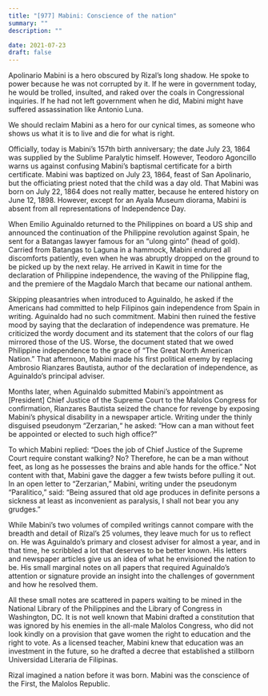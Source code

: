 ```yaml
---
title: "[977] Mabini: Conscience of the nation"
summary: ""
description: ""

date: 2021-07-23
draft: false
---
```


Apolinario Mabini is a hero obscured by Rizal’s long shadow. He spoke to power because he was not corrupted by it. If he were in government today, he would be trolled, insulted, and raked over the coals in Congressional inquiries. If he had not left government when he did, Mabini might have suffered assassination like Antonio Luna.

We should reclaim Mabini as a hero for our cynical times, as someone who shows us what it is to live and die for what is right.

Officially, today is Mabini’s 157th birth anniversary; the date July 23, 1864 was supplied by the Sublime Paralytic himself. However, Teodoro Agoncillo warns us against confusing Mabini’s baptismal certificate for a birth certificate. Mabini was baptized on July 23, 1864, feast of San Apolinario, but the officiating priest noted that the child was a day old. That Mabini was born on July 22, 1864 does not really matter, because he entered history on June 12, 1898. However, except for an Ayala Museum diorama, Mabini is absent from all representations of Independence Day.

When Emilio Aguinaldo returned to the Philippines on board a US ship and announced the continuation of the Philippine revolution against Spain, he sent for a Batangas lawyer famous for an “ulong ginto” (head of gold). Carried from Batangas to Laguna in a hammock, Mabini endured all discomforts patiently, even when he was abruptly dropped on the ground to be picked up by the next relay. He arrived in Kawit in time for the declaration of Philippine independence, the waving of the Philippine flag, and the premiere of the Magdalo March that became our national anthem.

Skipping pleasantries when introduced to Aguinaldo, he asked if the Americans had committed to help Filipinos gain independence from Spain in writing. Aguinaldo had no such commitment. Mabini then ruined the festive mood by saying that the declaration of independence was premature. He criticized the wordy document and its statement that the colors of our flag mirrored those of the US. Worse, the document stated that we owed Philippine independence to the grace of “The Great North American Nation.” That afternoon, Mabini made his first political enemy by replacing Ambrosio Rianzares Bautista, author of the declaration of independence, as Aguinaldo’s principal adviser.

Months later, when Aguinaldo submitted Mabini’s appointment as [President] Chief Justice of the Supreme Court to the Malolos Congress for confirmation, Rianzares Bautista seized the chance for revenge by exposing Mabini’s physical disability in a newspaper article. Writing under the thinly disguised pseudonym “Zerzarian,“ he asked: “How can a man without feet be appointed or elected to such high office?”

To which Mabini replied: “Does the job of Chief Justice of the Supreme Court require constant walking? No? Therefore, he can be a man without feet, as long as he possesses the brains and able hands for the office.” Not content with that, Mabini gave the dagger a few twists before pulling it out. In an open letter to “Zerzarian,” Mabini, writing under the pseudonym “Paralitico,” said: “Being assured that old age produces in definite persons a sickness at least as inconvenient as paralysis, I shall not bear you any grudges.”

While Mabini’s two volumes of compiled writings cannot compare with the breadth and detail of Rizal’s 25 volumes, they leave much for us to reflect on. He was Aguinaldo’s primary and closest adviser for almost a year, and in that time, he scribbled a lot that deserves to be better known. His letters and newspaper articles give us an idea of what he envisioned the nation to be. His small marginal notes on all papers that required Aguinaldo’s attention or signature provide an insight into the challenges of government and how he resolved them.

All these small notes are scattered in papers waiting to be mined in the National Library of the Philippines and the Library of Congress in Washington, DC. It is not well known that Mabini drafted a constitution that was ignored by his enemies in the all-male Malolos Congress, who did not look kindly on a provision that gave women the right to education and the right to vote. As a licensed teacher, Mabini knew that education was an investment in the future, so he drafted a decree that established a stillborn Universidad Literaria de Filipinas.

Rizal imagined a nation before it was born. Mabini was the conscience of the First, the Malolos Republic.
